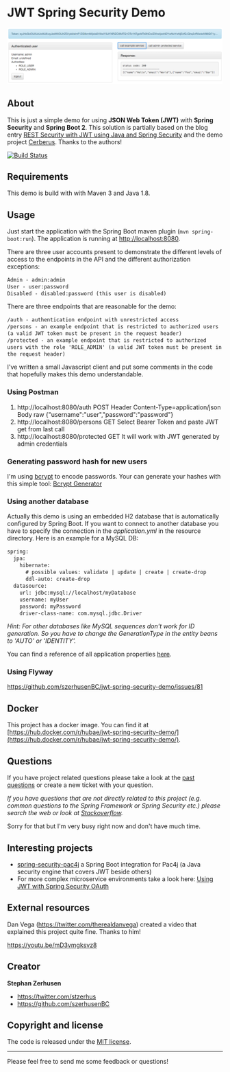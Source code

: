 # JWT Spring Security Demo

![Screenshot from running application](etc/screenshot-jwt-spring-security-demo.png?raw=true "Screenshot JWT Spring Security Demo")

## About
This is just a simple demo for using **JSON Web Token (JWT)** with **Spring Security** and
**Spring Boot 2**. This solution is partially based on the blog entry
[REST Security with JWT using Java and Spring Security](https://www.toptal.com/java/rest-security-with-jwt-spring-security-and-java)
and the demo project [Cerberus](https://github.com/brahalla/Cerberus). Thanks to the authors!

[![Build Status](https://travis-ci.org/szerhusenBC/jwt-spring-security-demo.svg?branch=master)](https://travis-ci.org/szerhusenBC/jwt-spring-security-demo)

## Requirements
This demo is build with with Maven 3 and Java 1.8.

## Usage
Just start the application with the Spring Boot maven plugin (`mvn spring-boot:run`). The application is
running at [http://localhost:8080](http://localhost:8080).

There are three user accounts present to demonstrate the different levels of access to the endpoints in
the API and the different authorization exceptions:
```
Admin - admin:admin
User - user:password
Disabled - disabled:password (this user is disabled)
```

There are three endpoints that are reasonable for the demo:
```
/auth - authentication endpoint with unrestricted access
/persons - an example endpoint that is restricted to authorized users (a valid JWT token must be present in the request header)
/protected - an example endpoint that is restricted to authorized users with the role 'ROLE_ADMIN' (a valid JWT token must be present in the request header)
```

I've written a small Javascript client and put some comments in the code that hopefully makes this demo
understandable.
### Using Postman 
1. http://localhost:8080/auth    POST
Header Content-Type=application/json
Body raw {"username":"user","password":"password"}
2. http://localhost:8080/persons  GET
Select Bearer Token and paste JWT get from last call
3. http://localhost:8080/protected GET
It will work with JWT generated by admin credentials

### Generating password hash for new users

I'm using [bcrypt](https://en.wikipedia.org/wiki/Bcrypt) to encode passwords. Your can generate your hashes with this simple tool: [Bcrypt Generator](https://www.bcrypt-generator.com)

### Using another database

Actually this demo is using an embedded H2 database that is automatically configured by Spring Boot. If you want to connect to another database you have to specify the connection in the *application.yml* in the resource directory. Here is an example for a MySQL DB:

```
spring:
  jpa:
    hibernate:
      # possible values: validate | update | create | create-drop
      ddl-auto: create-drop
  datasource:
    url: jdbc:mysql://localhost/myDatabase
    username: myUser
    password: myPassword
    driver-class-name: com.mysql.jdbc.Driver
```

*Hint: For other databases like MySQL sequences don't work for ID generation. So you have to change the GenerationType in the entity beans to 'AUTO' or 'IDENTITY'.*

You can find a reference of all application properties [here](http://docs.spring.io/spring-boot/docs/current/reference/html/common-application-properties.html).

### Using Flyway

https://github.com/szerhusenBC/jwt-spring-security-demo/issues/81

## Docker
This project has a docker image. You can find it at [https://hub.docker.com/r/hubae/jwt-spring-security-demo/](https://hub.docker.com/r/hubae/jwt-spring-security-demo/).

## Questions
If you have project related questions please take a look at the [past questions](https://github.com/szerhusenBC/jwt-spring-security-demo/issues?utf8=%E2%9C%93&q=is%3Aissue%20is%3Aopen%2Cclosed%20label%3Aquestion%20) or create a new ticket with your question.

*If you have questions that are not directly related to this project (e.g. common questions to the Spring Framework or Spring Security etc.) please search the web or look at [Stackoverflow](http://www.stackoverflow.com).*

Sorry for that but I'm very busy right now and don't have much time.

## Interesting projects

* [spring-security-pac4j](https://github.com/pac4j/spring-security-pac4j) a Spring Boot integration for Pac4j (a Java security engine that covers JWT beside others)
* For more complex microservice environments take a look here: [Using JWT with Spring Security OAuth](http://www.baeldung.com/spring-security-oauth-jwt)

## External resources

Dan Vega (https://twitter.com/therealdanvega) created a video that explained this project quite fine. Thanks to him!

https://youtu.be/mD3vmgksvz8

## Creator

**Stephan Zerhusen**

* <https://twitter.com/stzerhus>
* <https://github.com/szerhusenBC>

## Copyright and license

The code is released under the [MIT license](LICENSE?raw=true).

---------------------------------------

Please feel free to send me some feedback or questions!
